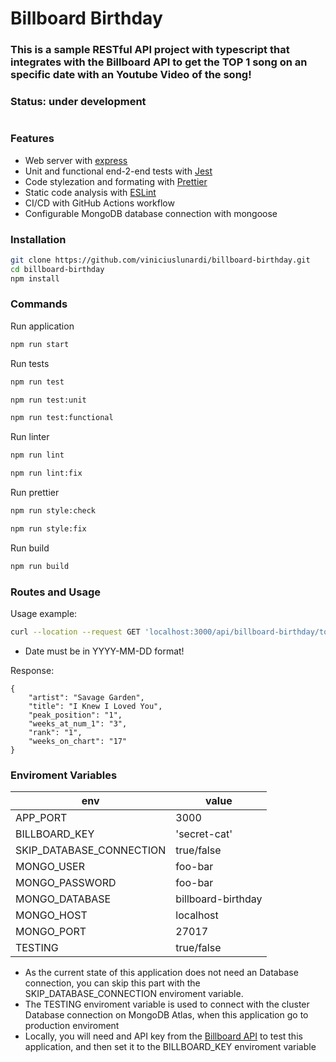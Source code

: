 # Billboard Birthday
### This is a sample RESTful API project with typescript that integrates with the Billboard API to get the TOP 1 song on an specific date with an Youtube Video of the song!
### Status: under development
#
#
### Features
- Web server with [express](https://www.npmjs.com/package/express "express")
- Unit and functional end-2-end tests with [Jest](https://www.npmjs.com/package/jest "Jest")
- Code stylezation and formating with [Prettier](https://prettier.io/ "Prettier")
- Static code analysis with [ESLint](https://eslint.org/ "ESLint")
- CI/CD with GitHub Actions workflow
- Configurable MongoDB database connection with mongoose

### Installation 
```sh
git clone https://github.com/viniciuslunardi/billboard-birthday.git
cd billboard-birthday
npm install
```

### Commands

Run application

```sh            
npm run start
```

Run tests

```sh            
npm run test
```
```sh            
npm run test:unit
```
```sh            
npm run test:functional
```

Run linter

```sh            
npm run lint
```
```sh            
npm run lint:fix
```

Run prettier

```sh            
npm run style:check
```
```sh            
npm run style:fix
```

Run build

```sh            
npm run build
```
### Routes and Usage
Usage example:
```sh            
curl --location --request GET 'localhost:3000/api/billboard-birthday/top-hundred?date=2000-02-06'
```
* Date must be in YYYY-MM-DD format!

Response:
```
{
    "artist": "Savage Garden",
    "title": "I Knew I Loved You",
    "peak_position": "1",
    "weeks_at_num_1": "3",
    "rank": "1",
    "weeks_on_chart": "17"
}
```

### Enviroment Variables

env  | value
------------- | -------------
APP_PORT | 3000
BILLBOARD_KEY | 'secret-cat'
SKIP_DATABASE_CONNECTION | true/false
MONGO_USER  | foo-bar
MONGO_PASSWORD  | foo-bar
MONGO_DATABASE  | billboard-birthday
MONGO_HOST | localhost
MONGO_PORT  | 27017
TESTING  | true/false

* As the current state of this application does not need an Database connection, you can skip this part with the SKIP_DATABASE_CONNECTION enviroment variable. 
* The TESTING enviroment variable is used to connect with the cluster Database connection on MongoDB Atlas, when this application go to production enviroment
* Locally, you will need and API key from the [Billboard API](https://rapidapi.com/LDVIN/api/billboard-api/ "Billboard API") to test this application, and then set it to the BILLBOARD_KEY enviroment variable 
